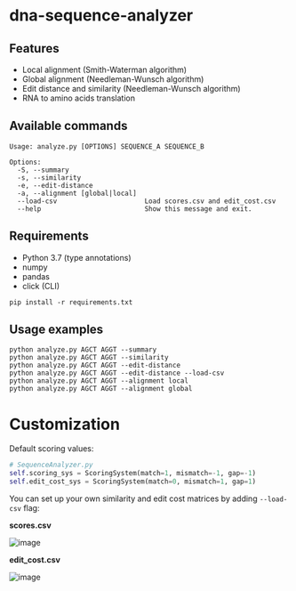 # dna-sequence-analyzer

## Features
- Local alignment (Smith-Waterman algorithm)
- Global alignment (Needleman-Wunsch algorithm)
- Edit distance and similarity (Needleman-Wunsch algorithm)
- RNA to amino acids translation

## Available commands
```
Usage: analyze.py [OPTIONS] SEQUENCE_A SEQUENCE_B

Options:
  -S, --summary
  -s, --similarity
  -e, --edit-distance
  -a, --alignment [global|local]
  --load-csv                      Load scores.csv and edit_cost.csv
  --help                          Show this message and exit.
```

## Requirements
- Python 3.7 (type annotations)
- numpy
- pandas
- click (CLI)

`pip install -r requirements.txt`

## Usage examples
```
python analyze.py AGCT AGGT --summary
python analyze.py AGCT AGGT --similarity
python analyze.py AGCT AGGT --edit-distance
python analyze.py AGCT AGGT --edit-distance --load-csv
python analyze.py AGCT AGGT --alignment local
python analyze.py AGCT AGGT --alignment global
```

# Customization
Default scoring values: 
```python
# SequenceAnalyzer.py
self.scoring_sys = ScoringSystem(match=1, mismatch=-1, gap=-1)
self.edit_cost_sys = ScoringSystem(match=0, mismatch=1, gap=1)
```
You can set up your own similarity and edit cost matrices by adding `--load-csv` flag:

**scores.csv**

![image](https://user-images.githubusercontent.com/12485656/50089228-7d318480-0205-11e9-9f51-6c396363719d.png)

**edit_cost.csv**

![image](https://user-images.githubusercontent.com/12485656/50089142-43f91480-0205-11e9-8d93-bc05449c039d.png)


